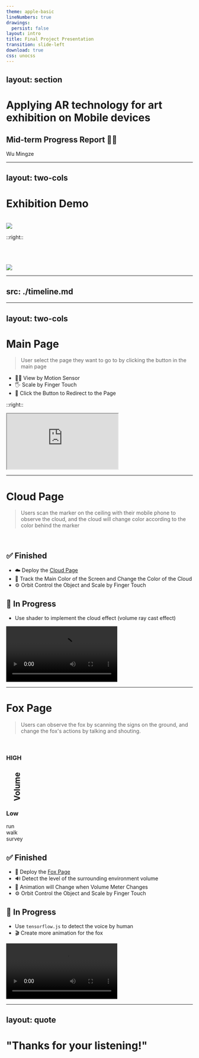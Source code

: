 ```yaml
---
theme: apple-basic
lineNumbers: true
drawings:
  persist: false
layout: intro
title: Final Project Presentation
transition: slide-left
download: true
css: unocss
---
```

layout: section
---

# Applying AR technology for art exhibition on Mobile devices

##  Mid-term Progress Report 🏃‍♂️

<div class="absolute bottom-10">
  <span class="font-700">
    Wu Mingze
  </span>
</div>

---
layout: two-cols
---

# Exhibition Demo

<br/>

<img src="/cloudDemo.png" class="w-100 h-100">

::right::

<br/>
<br/>
<br/>

<img src="/foxDemo.png"  class="w-100 h-100 mt-1">

---
src: ./timeline.md
---

---
layout: two-cols
---

# Main Page

> User select the page they want to go to by clicking the button in the main page

* 🏃‍♂️ View by Motion Sensor
* 🖐️ Scale by Finger Touch
* 🔘 Click the Button to Redirect to the Page

::right::

<div class="w-full h-full flex justify-center items-center">
  <iframe src="https://cloud.lawted.tech" class="h-full w-2/3 rounded-xl"></iframe>
</div>




---

<div class="grid grid-cols-4 gap-4">

<div class="col-span-3">

# Cloud Page

> Users scan the marker on the ceiling with their mobile phone to observe the cloud, and the cloud will change color according to the color behind the marker

<br/>

## ✅ Finished
* ☁️ Deploy the [Cloud Page](https://cloud.lawted.tech/cloud)
* 🎨 Track the Main Color of the Screen and Change the Color of the Cloud
* ⚙️ Orbit Control the Object and Scale by Finger Touch

## 🚧 In Progress
* <FileIconsVertexshader/> Use shader to implement the cloud effect (volume ray cast effect)

</div>

<div class="col-span-1 h-full flex justify-center items-center">
  <video src="/cloud-page.mp4" class="rounded-xl object-scale-down" controls autoplay loop></video>
</div>

</div>

---

<div class="grid grid-cols-4 gap-4">

<div class="col-span-3">

# Fox Page

> Users can observe the fox by scanning the signs on the ground, and change the fox's actions by talking and shouting.

<br/>

<div class="absolute right-80 top-60 flex">
<div class="flex flex-col justify-between h-50 mr-1">
  <h3>
    HIGH
  </h3>
  <h2 style="writing-mode: vertical-rl; transform: rotate(180deg)" >
    Volume
  </h2>
  <h3 >
    Low
  </h3>
</div>

<div class="flex flex-col border-light-500 border-2 rounded-lg justify-between my-1 ">

  <div class="bg-red-400 rounded-t-md h-20 text-center"> run </div>
  <div class="bg-green-400 h-15 text-center"> walk </div>
  <div class="bg-gray-400 rounded-b-md h-15 text-center p-1"> survey </div>


</div>
</div>


## ✅ Finished

* 🦊 Deploy the [Fox Page](https://cloud.lawted.tech/fox)
* 🔊 Detect the level of the surrounding environment volume
* 🎥 Animation will Change when Volume Meter Changes
* ⚙️ Orbit Control the Object and Scale by Finger Touch

## 🚧 In Progress
* <LogosTensorflow/> Use `tensorflow.js` to detect the voice by human
* 🎬 Create more animation for the fox

</div>


<div class="col-span-1 h-full flex justify-center items-center">
  <video src="/fox-page.mp4" class="rounded-xl object-scale-down" controls autoplay loop></video>
</div>

</div>


---
layout: quote
---

# "Thanks for your listening!"
